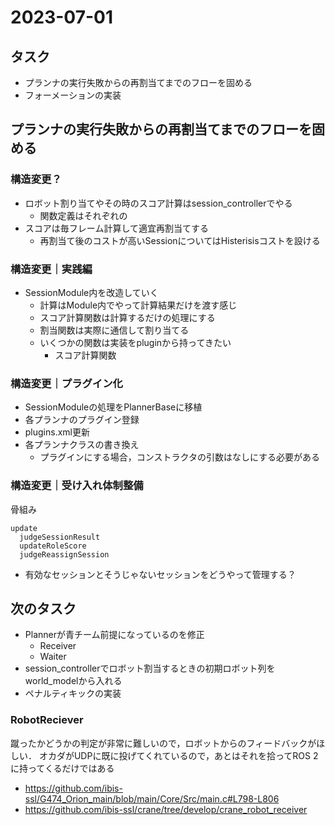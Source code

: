 # 2023-07-01

## タスク

- プランナの実行失敗からの再割当てまでのフローを固める
- フォーメーションの実装

## プランナの実行失敗からの再割当てまでのフローを固める

### 構造変更？
- ロボット割り当てやその時のスコア計算はsession_controllerでやる
  - 関数定義はそれぞれの
- スコアは毎フレーム計算して適宜再割当てする
  - 再割当て後のコストが高いSessionについてはHisterisisコストを設ける

### 構造変更｜実践編
- SessionModule内を改造していく
  - 計算はModule内でやって計算結果だけを渡す感じ
  - スコア計算関数は計算するだけの処理にする
  - 割当関数は実際に通信して割り当てる
  - いくつかの関数は実装をpluginから持ってきたい
    - スコア計算関数

### 構造変更｜プラグイン化

- SessionModuleの処理をPlannerBaseに移植
- 各プランナのプラグイン登録
- plugins.xml更新
- 各プランナクラスの書き換え
  - プラグインにする場合，コンストラクタの引数はなしにする必要がある

### 構造変更｜受け入れ体制整備

骨組み
```text
update
  judgeSessionResult
  updateRoleScore
  judgeReassignSession
```

- 有効なセッションとそうじゃないセッションをどうやって管理する？

## 次のタスク

- Plannerが青チーム前提になっているのを修正
  - Receiver
  - Waiter
- session_controllerでロボット割当するときの初期ロボット列をworld_modelから入れる
- ペナルティキックの実装

### RobotReciever

蹴ったかどうかの判定が非常に難しいので，ロボットからのフィードバックがほしい．
オカダがUDPに既に投げてくれているので，あとはそれを拾ってROS 2に持ってくるだけではある

- <https://github.com/ibis-ssl/G474_Orion_main/blob/main/Core/Src/main.c#L798-L806>
- <https://github.com/ibis-ssl/crane/tree/develop/crane_robot_receiver>
